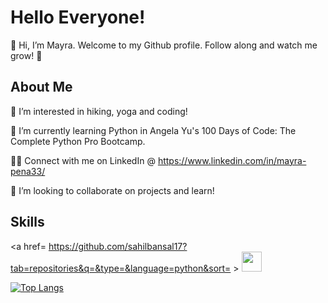 <h1>
    Hello Everyone!
</h1>

<p align='center'>
</p>

<div size='20px'>
    👋 Hi, I’m Mayra. Welcome to my Github profile. Follow along and watch me grow! 🌱
</div>

<h2>
    About Me
</h2>

 👀 I’m interested in hiking, yoga and coding!
 
 🌱 I’m currently learning Python in Angela Yu's 100 Days of Code: The Complete Python Pro Bootcamp.
 
 🤞🏽 Connect with me on LinkedIn @ https://www.linkedin.com/in/mayra-pena33/
 
 💞️ I’m looking to collaborate on projects and learn!

<h2>
    Skills &nbsp;
</h2>

<a href= https://github.com/sahilbansal17?tab=repositories&q=&type=&language=python&sort= > <img width ='32px' src ='https://raw.githubusercontent.com/rahulbanerjee26/githubAboutMeGenerator/main/icons/python.svg'> </a>
&nbsp;

[![Top Langs](https://github-readme-stats.vercel.app/api/top-langs/?username=mayrapena1324&layout=compact)](https://github.com/mayrapena1324/github-readme-stats)
<!---
mayrapena1324/mayrapena1324 is a ✨ special ✨ repository because its `README.md` (this file) appears on your GitHub profile.
You can click the Preview link to take a look at your changes.
--->
